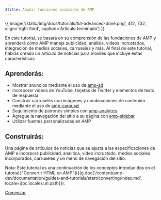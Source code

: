 ```yaml
---
$title: Añadir funciones avanzadas de AMP
---
```


{{ image('/static/img/docs/tutorials/tut-advanced-done.png', 412, 732, align='right third', caption='Artículo terminado') }}


En este tutorial, se basará en su comprensión de las fundaciones de AMP y aprenderá cómo AMP maneja publicidad, análisis, videos incrustados, integración de medios sociales, carruseles y más. Al final de este tutorial, habrás creado un artículo de noticias para móviles que incluye estas características.

## Aprenderás:

- Mostrar anuncios mediante el uso de [amp-ad](/es/docs/reference/components/amp-ad.html)
- Incorporar videos de YouTube, tarjetas de Twitter y elementos de texto de respuesta
- Construir carruseles con imágenes y combinaciones de contenido mediante el uso de [amp-carousel](/es/docs/reference/components/amp-carousel.html)
- Seguimiento de patrones simples con [amp-analytics](/es/docs/reference/components/amp-analytics.html)
- Agregue la navegación del sitio a su página con [amp-sidebar](/es/docs/reference/components/amp-sidebar.html)
- Utilizar fuentes personalizadas en AMP

## Construirás:

Una página de artículos de noticias que se ajusta a las especificaciones de AMP e incorpora publicidad, analítica, video incrustado, medios sociales incorporados, carruseles y un menú de navegación del sitio.

Nota: Este tutorial es una continuación de los conceptos introducidos en el tutorial ["Convertir HTML en AMP"]({{g.doc('/content/amp-dev/documentation/guides-and-tutorials/start/converting/index.md', locale=doc.locale).url.path}}).

<div class="start-button">
<a class="button" href="{{g.doc('/content/amp-dev/documentation/guides-and-tutorials/start/add_advanced/setting_up.md', locale=doc.locale).url.path}}"><span class="arrow-next">Comenzar</span></a>
</div>
